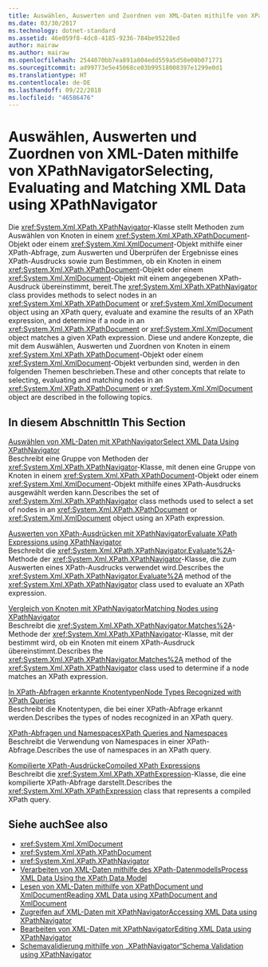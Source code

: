 ```yaml
---
title: Auswählen, Auswerten und Zuordnen von XML-Daten mithilfe von XPathNavigator
ms.date: 03/30/2017
ms.technology: dotnet-standard
ms.assetid: 46e059f8-4dc8-4185-9236-784be95228ed
author: mairaw
ms.author: mairaw
ms.openlocfilehash: 2544070bb7ea891a804edd559a5d58e08b071771
ms.sourcegitcommit: ad99773e5e45068ce03b99518008397e1299e0d1
ms.translationtype: HT
ms.contentlocale: de-DE
ms.lasthandoff: 09/22/2018
ms.locfileid: "46586476"
---
```

# <a name="selecting-evaluating-and-matching-xml-data-using-xpathnavigator"></a><span data-ttu-id="dba3f-102">Auswählen, Auswerten und Zuordnen von XML-Daten mithilfe von XPathNavigator</span><span class="sxs-lookup"><span data-stu-id="dba3f-102">Selecting, Evaluating and Matching XML Data using XPathNavigator</span></span>
<span data-ttu-id="dba3f-103">Die <xref:System.Xml.XPath.XPathNavigator>-Klasse stellt Methoden zum Auswählen von Knoten in einem <xref:System.Xml.XPath.XPathDocument>-Objekt oder einem <xref:System.Xml.XmlDocument>-Objekt mithilfe einer XPath-Abfrage, zum Auswerten und Überprüfen der Ergebnisse eines XPath-Ausdrucks sowie zum Bestimmen, ob ein Knoten in einem <xref:System.Xml.XPath.XPathDocument>-Objekt oder einem <xref:System.Xml.XmlDocument>-Objekt mit einem angegebenen XPath-Ausdruck übereinstimmt, bereit.</span><span class="sxs-lookup"><span data-stu-id="dba3f-103">The <xref:System.Xml.XPath.XPathNavigator> class provides methods to select nodes in an <xref:System.Xml.XPath.XPathDocument> or <xref:System.Xml.XmlDocument> object using an XPath query, evaluate and examine the results of an XPath expression, and determine if a node in an <xref:System.Xml.XPath.XPathDocument> or <xref:System.Xml.XmlDocument> object matches a given XPath expression.</span></span> <span data-ttu-id="dba3f-104">Diese und andere Konzepte, die mit dem Auswählen, Auswerten und Zuordnen von Knoten in einem <xref:System.Xml.XPath.XPathDocument>-Objekt oder einem <xref:System.Xml.XmlDocument>-Objekt verbunden sind, werden in den folgenden Themen beschrieben.</span><span class="sxs-lookup"><span data-stu-id="dba3f-104">These and other concepts that relate to selecting, evaluating and matching nodes in an <xref:System.Xml.XPath.XPathDocument> or <xref:System.Xml.XmlDocument> object are described in the following topics.</span></span>  
  
## <a name="in-this-section"></a><span data-ttu-id="dba3f-105">In diesem Abschnitt</span><span class="sxs-lookup"><span data-stu-id="dba3f-105">In This Section</span></span>  
 [<span data-ttu-id="dba3f-106">Auswählen von XML-Daten mit XPathNavigator</span><span class="sxs-lookup"><span data-stu-id="dba3f-106">Select XML Data Using XPathNavigator</span></span>](../../../../docs/standard/data/xml/select-xml-data-using-xpathnavigator.md)  
 <span data-ttu-id="dba3f-107">Beschreibt eine Gruppe von Methoden der <xref:System.Xml.XPath.XPathNavigator>-Klasse, mit denen eine Gruppe von Knoten in einem <xref:System.Xml.XPath.XPathDocument>-Objekt oder einem <xref:System.Xml.XmlDocument>-Objekt mithilfe eines XPath-Ausdrucks ausgewählt werden kann.</span><span class="sxs-lookup"><span data-stu-id="dba3f-107">Describes the set of <xref:System.Xml.XPath.XPathNavigator> class methods used to select a set of nodes in an <xref:System.Xml.XPath.XPathDocument> or <xref:System.Xml.XmlDocument> object using an XPath expression.</span></span>  
  
 [<span data-ttu-id="dba3f-108">Auswerten von XPath-Ausdrücken mit XPathNavigator</span><span class="sxs-lookup"><span data-stu-id="dba3f-108">Evaluate XPath Expressions using XPathNavigator</span></span>](../../../../docs/standard/data/xml/evaluate-xpath-expressions-using-xpathnavigator.md)  
 <span data-ttu-id="dba3f-109">Beschreibt die <xref:System.Xml.XPath.XPathNavigator.Evaluate%2A>-Methode der <xref:System.Xml.XPath.XPathNavigator>-Klasse, die zum Auswerten eines XPath-Ausdrucks verwendet wird.</span><span class="sxs-lookup"><span data-stu-id="dba3f-109">Describes the <xref:System.Xml.XPath.XPathNavigator.Evaluate%2A> method of the <xref:System.Xml.XPath.XPathNavigator> class used to evaluate an XPath expression.</span></span>  
  
 [<span data-ttu-id="dba3f-110">Vergleich von Knoten mit XPathNavigator</span><span class="sxs-lookup"><span data-stu-id="dba3f-110">Matching Nodes using XPathNavigator</span></span>](../../../../docs/standard/data/xml/matching-nodes-using-xpathnavigator.md)  
 <span data-ttu-id="dba3f-111">Beschreibt die <xref:System.Xml.XPath.XPathNavigator.Matches%2A>-Methode der <xref:System.Xml.XPath.XPathNavigator>-Klasse, mit der bestimmt wird, ob ein Knoten mit einem XPath-Ausdruck übereinstimmt.</span><span class="sxs-lookup"><span data-stu-id="dba3f-111">Describes the <xref:System.Xml.XPath.XPathNavigator.Matches%2A> method of the <xref:System.Xml.XPath.XPathNavigator> class used to determine if a node matches an XPath expression.</span></span>  
  
 [<span data-ttu-id="dba3f-112">In XPath-Abfragen erkannte Knotentypen</span><span class="sxs-lookup"><span data-stu-id="dba3f-112">Node Types Recognized with XPath Queries</span></span>](../../../../docs/standard/data/xml/node-types-recognized-with-xpath-queries.md)  
 <span data-ttu-id="dba3f-113">Beschreibt die Knotentypen, die bei einer XPath-Abfrage erkannt werden.</span><span class="sxs-lookup"><span data-stu-id="dba3f-113">Describes the types of nodes recognized in an XPath query.</span></span>  
  
 [<span data-ttu-id="dba3f-114">XPath-Abfragen und Namespaces</span><span class="sxs-lookup"><span data-stu-id="dba3f-114">XPath Queries and Namespaces</span></span>](../../../../docs/standard/data/xml/xpath-queries-and-namespaces.md)  
 <span data-ttu-id="dba3f-115">Beschreibt die Verwendung von Namespaces in einer XPath-Abfrage.</span><span class="sxs-lookup"><span data-stu-id="dba3f-115">Describes the use of namespaces in an XPath query.</span></span>  
  
 [<span data-ttu-id="dba3f-116">Kompilierte XPath-Ausdrücke</span><span class="sxs-lookup"><span data-stu-id="dba3f-116">Compiled XPath Expressions</span></span>](../../../../docs/standard/data/xml/compiled-xpath-expressions.md)  
 <span data-ttu-id="dba3f-117">Beschreibt die <xref:System.Xml.XPath.XPathExpression>-Klasse, die eine kompilierte XPath-Abfrage darstellt.</span><span class="sxs-lookup"><span data-stu-id="dba3f-117">Describes the <xref:System.Xml.XPath.XPathExpression> class that represents a compiled XPath query.</span></span>  
  
## <a name="see-also"></a><span data-ttu-id="dba3f-118">Siehe auch</span><span class="sxs-lookup"><span data-stu-id="dba3f-118">See also</span></span>

- <xref:System.Xml.XmlDocument>  
- <xref:System.Xml.XPath.XPathDocument>  
- <xref:System.Xml.XPath.XPathNavigator>  
- [<span data-ttu-id="dba3f-119">Verarbeiten von XML-Daten mithilfe des XPath-Datenmodells</span><span class="sxs-lookup"><span data-stu-id="dba3f-119">Process XML Data Using the XPath Data Model</span></span>](../../../../docs/standard/data/xml/process-xml-data-using-the-xpath-data-model.md)  
- [<span data-ttu-id="dba3f-120">Lesen von XML-Daten mithilfe von XPathDocument und XmlDocument</span><span class="sxs-lookup"><span data-stu-id="dba3f-120">Reading XML Data using XPathDocument and XmlDocument</span></span>](../../../../docs/standard/data/xml/reading-xml-data-using-xpathdocument-and-xmldocument.md)  
- [<span data-ttu-id="dba3f-121">Zugreifen auf XML-Daten mit XPathNavigator</span><span class="sxs-lookup"><span data-stu-id="dba3f-121">Accessing XML Data using XPathNavigator</span></span>](../../../../docs/standard/data/xml/accessing-xml-data-using-xpathnavigator.md)  
- [<span data-ttu-id="dba3f-122">Bearbeiten von XML-Daten mit XPathNavigator</span><span class="sxs-lookup"><span data-stu-id="dba3f-122">Editing XML Data using XPathNavigator</span></span>](../../../../docs/standard/data/xml/editing-xml-data-using-xpathnavigator.md)  
- [<span data-ttu-id="dba3f-123">Schemavalidierung mithilfe von „XPathNavigator“</span><span class="sxs-lookup"><span data-stu-id="dba3f-123">Schema Validation using XPathNavigator</span></span>](../../../../docs/standard/data/xml/schema-validation-using-xpathnavigator.md)

